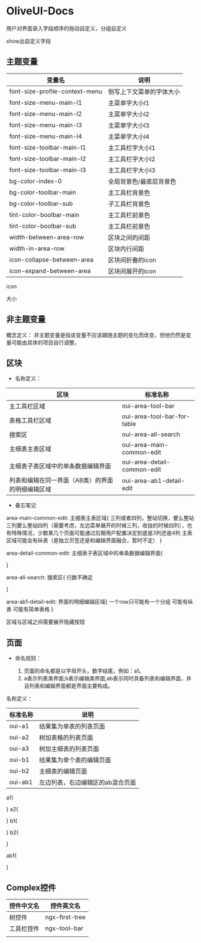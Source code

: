 # OliveUI-Docs

用户对界面录入字段顺序的拖动自定义，分组自定义

show出自定义字段

## 主题变量

| 变量名 | 说明 |
| --- | --- |
| font-size-profile-context-menu | 侧写上下文菜单的字体大小 |
| font-size-menu-main-l1 | 主菜单字大小l1 |
| font-size-menu-main-l2 | 主菜单字大小l2 |
| font-size-menu-main-l3 | 主菜单字大小l3 |
| font-size-menu-main-l4 | 主菜单字大小l4 |
| font-size-toolbar-main-l1 | 主工具栏字大小l1 |
| font-size-toolbar-main-l2 | 主工具栏字大小l2 |
| font-size-toolbar-main-l3 | 主工具栏字大小l3 |
| bg-color-index-0 | 全局背景色/最底层背景色 |
| bg-color-toolbar-main | 主工具栏背景色 |
| bg-color-toolbar-sub | 子工具栏背景色 |
| tint-color-boolbar-main | 主工具栏前景色 |
| tint-color-boolbar-sub | 主工具栏前景色 |
| width-between-area-row | 区块之间的间距 |
| width-in-area-row | 区块内行间距 |
| icon-collapse-between-area | 区块间折叠的icon |
| icon-expand-between-area | 区块间展开的icon |


icon

大小

## 非主题变量

概念定义： 非主题变量是指该变量不应该跟随主题的变化而改变，但他仍然是变量可能由具体的项目自行调整。

## 区块

* 名称定义：

| 区块 | 标准名称 |
| --- | --- |
| 主工具栏区域 | oui-area-tool-bar |
| 表格工具栏区域 | oui-area-tool-bar-for-table |
| 搜索区 | oui-area-all-search |
| 主细表主表区域 | oui-area-main-common-edit |
| 主细表子表区域中的单条数据编辑界面 | oui-area-detail-common-edit |
| 列表和编辑在同一界面（AB类）的界面的明细编辑区域 | oui-area-ab1-detail-edit |

* 备忘笔记

area-main-common-edit:   主细表主表区域{
	三列或者四列，整站切换，要么整站三列要么整站四列（需要考虑，左边菜单展开的时候三列，收拢的时候四列），也有特殊情况，少数某几个页面可能通过后期用户配置决定到底是3列还是4列
	主表区域可能会有纵表（是独立页签还是和编辑界面融合，暂时不定）
}


area-detail-common-edit:   主细表子表区域中的单条数据编辑界面{
	
}

area-all-search:   搜索区{
	行数不确定
	
}

area-ab1-detail-edit:   界面的明细编辑区域{
	一个row只可能有一个分组
	可能有纵表
	可能有简单表格
}


区域与区域之间需要展开隐藏按钮


## 页面

* 命名规则：

    1. 页面的命名都是以字母开头，数字结尾，例如：a1。
    2. a表示列表类界面;b表示编辑类界面;ab表示同时具备列表和编辑界面，并且列表和编辑界面都是界面主要构成。

名称定义：

| 标准名称 | 说明 |
| --- | --- |
| oui-a1 | 结果集为单表的列表页面 |
| oui-a2 | 树加表格的列表页面 |
| oui-a3 | 树加主细表的列表页面 |
| oui-b1 | 结果集为单个表的编辑页面 |
| oui-b2 | 主细表的编辑页面 |
| oui-ab1 | 左边列表，右边编辑区的ab混合页面 |

a1{
	
}
a2{
	
}
b1{
	
}
b2{
	
}

ab1{

}




## Complex控件
| 控件中文名 | 控件英文名 |
| --- | --- |
| 树控件 | ngx-first-tree |
| 工具栏控件 | ngx-tool-bar |
|  |  |